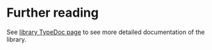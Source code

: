 # Further reading

See [library TypeDoc page](https://nosto.github.io/nosto-autocomplete/) to see more detailed documentation of the library.
